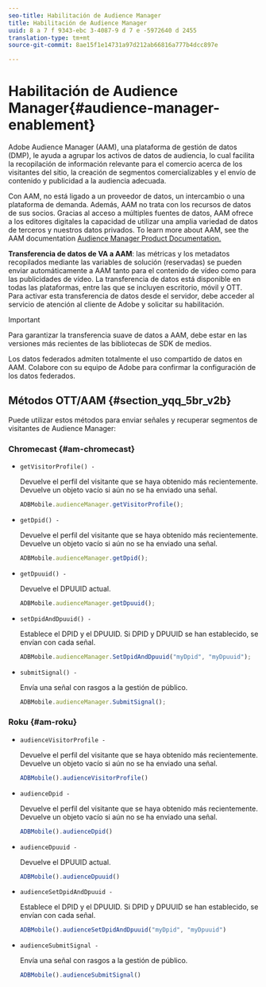 ```yaml
---
seo-title: Habilitación de Audience Manager
title: Habilitación de Audience Manager
uuid: 8 a 7 f 9343-ebc 3-4087-9 d 7 e -5972640 d 2455
translation-type: tm+mt
source-git-commit: 8ae15f1e14731a97d212ab66816a777b4dcc897e

---
```



# Habilitación de Audience Manager{#audience-manager-enablement}

Adobe Audience Manager (AAM), una plataforma de gestión de datos (DMP), le ayuda a agrupar los activos de datos de audiencia, lo cual facilita la recopilación de información relevante para el comercio acerca de los visitantes del sitio, la creación de segmentos comercializables y el envío de contenido y publicidad a la audiencia adecuada.

Con AAM, no está ligado a un proveedor de datos, un intercambio o una plataforma de demanda. Además, AAM no trata con los recursos de datos de sus socios. Gracias al acceso a múltiples fuentes de datos, AAM ofrece a los editores digitales la capacidad de utilizar una amplia variedad de datos de terceros y nuestros datos privados. To learn more about AAM, see the AAM documentation [Audience Manager Product Documentation.](https://docs-author.corp.adobe.com/content/help/en/audience-manager/user-guide/aam-home.html)

**Transferencia de datos de VA a AAM**: las métricas y los metadatos recopilados mediante las variables de solución (reservadas) se pueden enviar automáticamente a AAM tanto para el contenido de vídeo como para las publicidades de vídeo. La transferencia de datos está disponible en todas las plataformas, entre las que se incluyen escritorio, móvil y OTT. Para activar esta transferencia de datos desde el servidor, debe acceder al servicio de atención al cliente de Adobe y solicitar su habilitación.

>[!IMPORTANT]
>
>Para garantizar la transferencia suave de datos a AAM, debe estar en las versiones más recientes de las bibliotecas de SDK de medios.

Los datos federados admiten totalmente el uso compartido de datos en AAM. Colabore con su equipo de Adobe para confirmar la configuración de los datos federados.

## Métodos OTT/AAM {#section_yqq_5br_v2b}

Puede utilizar estos métodos para enviar señales y recuperar segmentos de visitantes de Audience Manager:

### Chromecast {#am-chromecast}

* `getVisitorProfile() -`

   Devuelve el perfil del visitante que se haya obtenido más recientemente. Devuelve un objeto vacío si aún no se ha enviado una señal.

   ```js
   ADBMobile.audienceManager.getVisitorProfile();
   ```

* `getDpid() -`

   Devuelve el perfil del visitante que se haya obtenido más recientemente. Devuelve un objeto vacío si aún no se ha enviado una señal.

   ```js
   ADBMobile.audienceManager.getDpid();
   ```

* `getDpuuid() -`

   Devuelve el DPUUID actual.

   ```js
   ADBMobile.audienceManager.getDpuuid();
   ```

* `setDpidAndDpuuid() -`

   Establece el DPID y el DPUUID. Si DPID y DPUUID se han establecido, se envían con cada señal.

   ```js
   ADBMobile.audienceManager.SetDpidAndDpuuid("myDpid", "myDpuuid");
   ```

* `submitSignal() -`

   Envía una señal con rasgos a la gestión de público.

   ```js
   ADBMobile.audienceManager.SubmitSignal();
   ```

### Roku {#am-roku}

* `audienceVisitorProfile -`

   Devuelve el perfil del visitante que se haya obtenido más recientemente. Devuelve un objeto vacío si aún no se ha enviado una señal.

   ```js
   ADBMobile().audienceVisitorProfile()
   ```

* `audienceDpid -`

   Devuelve el perfil del visitante que se haya obtenido más recientemente. Devuelve un objeto vacío si aún no se ha enviado una señal.

   ```js
   ADBMobile().audienceDpid()
   ```

* `audienceDpuuid -`

   Devuelve el DPUUID actual.

   ```js
   ADBMobile().audienceDpuuid()
   ```

* `audienceSetDpidAndDpuuid -`

   Establece el DPID y el DPUUID. Si DPID y DPUUID se han establecido, se envían con cada señal.

   ```js
   ADBMobile().audienceSetDpidAndDpuuid("myDpid", "myDpuuid")
   ```

* `audienceSubmitSignal -`

   Envía una señal con rasgos a la gestión de público.

   ```js
   ADBMobile().audienceSubmitSignal()
   ```

